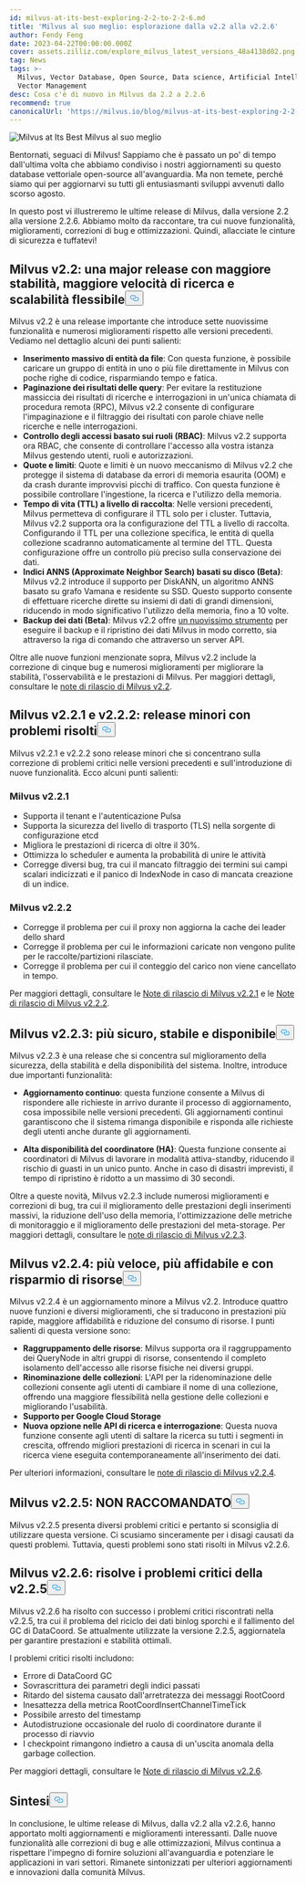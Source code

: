 ```yaml
---
id: milvus-at-its-best-exploring-2-2-to-2-2-6.md
title: 'Milvus al suo meglio: esplorazione dalla v2.2 alla v2.2.6'
author: Fendy Feng
date: 2023-04-22T00:00:00.000Z
cover: assets.zilliz.com/explore_milvus_latest_versions_48a4138d02.png
tag: News
tags: >-
  Milvus, Vector Database, Open Source, Data science, Artificial Intelligence,
  Vector Management
desc: Cosa c'è di nuovo in Milvus da 2.2 a 2.2.6
recommend: true
canonicalUrl: 'https://milvus.io/blog/milvus-at-its-best-exploring-2-2-to-2-2-6.md'
---
```

<p>
  
   <span class="img-wrapper"> <img translate="no" src="https://assets.zilliz.com/exploring_milvus_latest_versions_4fa890533e.png" alt="Milvus at Its Best" class="doc-image" id="milvus-at-its-best" />
   </span> <span class="img-wrapper"> <span>Milvus al suo meglio</span> </span></p>
<p>Bentornati, seguaci di Milvus! Sappiamo che è passato un po' di tempo dall'ultima volta che abbiamo condiviso i nostri aggiornamenti su questo database vettoriale open-source all'avanguardia. Ma non temete, perché siamo qui per aggiornarvi su tutti gli entusiasmanti sviluppi avvenuti dallo scorso agosto.</p>
<p>In questo post vi illustreremo le ultime release di Milvus, dalla versione 2.2 alla versione 2.2.6. Abbiamo molto da raccontare, tra cui nuove funzionalità, miglioramenti, correzioni di bug e ottimizzazioni. Quindi, allacciate le cinture di sicurezza e tuffatevi!</p>
<h2 id="Milvus-v22-a-major-release-with-enhanced-stability-faster-search-speed-and-flexible-scalability" class="common-anchor-header">Milvus v2.2: una major release con maggiore stabilità, maggiore velocità di ricerca e scalabilità flessibile<button data-href="#Milvus-v22-a-major-release-with-enhanced-stability-faster-search-speed-and-flexible-scalability" class="anchor-icon" translate="no">
      <svg translate="no"
        aria-hidden="true"
        focusable="false"
        height="20"
        version="1.1"
        viewBox="0 0 16 16"
        width="16"
      >
        <path
          fill="#0092E4"
          fill-rule="evenodd"
          d="M4 9h1v1H4c-1.5 0-3-1.69-3-3.5S2.55 3 4 3h4c1.45 0 3 1.69 3 3.5 0 1.41-.91 2.72-2 3.25V8.59c.58-.45 1-1.27 1-2.09C10 5.22 8.98 4 8 4H4c-.98 0-2 1.22-2 2.5S3 9 4 9zm9-3h-1v1h1c1 0 2 1.22 2 2.5S13.98 12 13 12H9c-.98 0-2-1.22-2-2.5 0-.83.42-1.64 1-2.09V6.25c-1.09.53-2 1.84-2 3.25C6 11.31 7.55 13 9 13h4c1.45 0 3-1.69 3-3.5S14.5 6 13 6z"
        ></path>
      </svg>
    </button></h2><p>Milvus v2.2 è una release importante che introduce sette nuovissime funzionalità e numerosi miglioramenti rispetto alle versioni precedenti. Vediamo nel dettaglio alcuni dei punti salienti:</p>
<ul>
<li><strong>Inserimento massivo di entità da file</strong>: Con questa funzione, è possibile caricare un gruppo di entità in uno o più file direttamente in Milvus con poche righe di codice, risparmiando tempo e fatica.</li>
<li><strong>Paginazione dei risultati delle query</strong>: Per evitare la restituzione massiccia dei risultati di ricerche e interrogazioni in un'unica chiamata di procedura remota (RPC), Milvus v2.2 consente di configurare l'impaginazione e il filtraggio dei risultati con parole chiave nelle ricerche e nelle interrogazioni.</li>
<li><strong>Controllo degli accessi basato sui ruoli (RBAC)</strong>: Milvus v2.2 supporta ora RBAC, che consente di controllare l'accesso alla vostra istanza Milvus gestendo utenti, ruoli e autorizzazioni.</li>
<li><strong>Quote e limiti</strong>: Quote e limiti è un nuovo meccanismo di Milvus v2.2 che protegge il sistema di database da errori di memoria esaurita (OOM) e da crash durante improvvisi picchi di traffico. Con questa funzione è possibile controllare l'ingestione, la ricerca e l'utilizzo della memoria.</li>
<li><strong>Tempo di vita (TTL) a livello di raccolta</strong>: Nelle versioni precedenti, Milvus permetteva di configurare il TTL solo per i cluster. Tuttavia, Milvus v2.2 supporta ora la configurazione del TTL a livello di raccolta. Configurando il TTL per una collezione specifica, le entità di quella collezione scadranno automaticamente al termine del TTL. Questa configurazione offre un controllo più preciso sulla conservazione dei dati.</li>
<li><strong>Indici ANNS (Approximate Neighbor Search) basati su disco (Beta)</strong>: Milvus v2.2 introduce il supporto per DiskANN, un algoritmo ANNS basato su grafo Vamana e residente su SSD. Questo supporto consente di effettuare ricerche dirette su insiemi di dati di grandi dimensioni, riducendo in modo significativo l'utilizzo della memoria, fino a 10 volte.</li>
<li><strong>Backup dei dati (Beta)</strong>: Milvus v2.2 offre <a href="https://github.com/zilliztech/milvus-backup">un nuovissimo strumento</a> per eseguire il backup e il ripristino dei dati Milvus in modo corretto, sia attraverso la riga di comando che attraverso un server API.</li>
</ul>
<p>Oltre alle nuove funzioni menzionate sopra, Milvus v2.2 include la correzione di cinque bug e numerosi miglioramenti per migliorare la stabilità, l'osservabilità e le prestazioni di Milvus. Per maggiori dettagli, consultare le <a href="https://milvus.io/docs/release_notes.md#v220">note di rilascio di Milvus v2.2</a>.</p>
<h2 id="Milvus-v221--v222-minor-releases-with-issues-fixed" class="common-anchor-header">Milvus v2.2.1 e v2.2.2: release minori con problemi risolti<button data-href="#Milvus-v221--v222-minor-releases-with-issues-fixed" class="anchor-icon" translate="no">
      <svg translate="no"
        aria-hidden="true"
        focusable="false"
        height="20"
        version="1.1"
        viewBox="0 0 16 16"
        width="16"
      >
        <path
          fill="#0092E4"
          fill-rule="evenodd"
          d="M4 9h1v1H4c-1.5 0-3-1.69-3-3.5S2.55 3 4 3h4c1.45 0 3 1.69 3 3.5 0 1.41-.91 2.72-2 3.25V8.59c.58-.45 1-1.27 1-2.09C10 5.22 8.98 4 8 4H4c-.98 0-2 1.22-2 2.5S3 9 4 9zm9-3h-1v1h1c1 0 2 1.22 2 2.5S13.98 12 13 12H9c-.98 0-2-1.22-2-2.5 0-.83.42-1.64 1-2.09V6.25c-1.09.53-2 1.84-2 3.25C6 11.31 7.55 13 9 13h4c1.45 0 3-1.69 3-3.5S14.5 6 13 6z"
        ></path>
      </svg>
    </button></h2><p>Milvus v2.2.1 e v2.2.2 sono release minori che si concentrano sulla correzione di problemi critici nelle versioni precedenti e sull'introduzione di nuove funzionalità. Ecco alcuni punti salienti:</p>
<h3 id="Milvus-v221" class="common-anchor-header">Milvus v2.2.1</h3><ul>
<li>Supporta il tenant e l'autenticazione Pulsa</li>
<li>Supporta la sicurezza del livello di trasporto (TLS) nella sorgente di configurazione etcd</li>
<li>Migliora le prestazioni di ricerca di oltre il 30%.</li>
<li>Ottimizza lo scheduler e aumenta la probabilità di unire le attività</li>
<li>Corregge diversi bug, tra cui il mancato filtraggio dei termini sui campi scalari indicizzati e il panico di IndexNode in caso di mancata creazione di un indice.</li>
</ul>
<h3 id="Milvus-v222" class="common-anchor-header">Milvus v2.2.2</h3><ul>
<li>Corregge il problema per cui il proxy non aggiorna la cache dei leader dello shard</li>
<li>Corregge il problema per cui le informazioni caricate non vengono pulite per le raccolte/partizioni rilasciate.</li>
<li>Corregge il problema per cui il conteggio del carico non viene cancellato in tempo.</li>
</ul>
<p>Per maggiori dettagli, consultare le <a href="https://milvus.io/docs/release_notes.md#v221">Note di rilascio di Milvus v2.2.1</a> e le <a href="https://milvus.io/docs/release_notes.md#v222">Note di rilascio di Milvus v2.2.2</a>.</p>
<h2 id="Milvus-v223-more-secure-stable-and-available" class="common-anchor-header">Milvus v2.2.3: più sicuro, stabile e disponibile<button data-href="#Milvus-v223-more-secure-stable-and-available" class="anchor-icon" translate="no">
      <svg translate="no"
        aria-hidden="true"
        focusable="false"
        height="20"
        version="1.1"
        viewBox="0 0 16 16"
        width="16"
      >
        <path
          fill="#0092E4"
          fill-rule="evenodd"
          d="M4 9h1v1H4c-1.5 0-3-1.69-3-3.5S2.55 3 4 3h4c1.45 0 3 1.69 3 3.5 0 1.41-.91 2.72-2 3.25V8.59c.58-.45 1-1.27 1-2.09C10 5.22 8.98 4 8 4H4c-.98 0-2 1.22-2 2.5S3 9 4 9zm9-3h-1v1h1c1 0 2 1.22 2 2.5S13.98 12 13 12H9c-.98 0-2-1.22-2-2.5 0-.83.42-1.64 1-2.09V6.25c-1.09.53-2 1.84-2 3.25C6 11.31 7.55 13 9 13h4c1.45 0 3-1.69 3-3.5S14.5 6 13 6z"
        ></path>
      </svg>
    </button></h2><p>Milvus v2.2.3 è una release che si concentra sul miglioramento della sicurezza, della stabilità e della disponibilità del sistema. Inoltre, introduce due importanti funzionalità:</p>
<ul>
<li><p><strong>Aggiornamento continuo</strong>: questa funzione consente a Milvus di rispondere alle richieste in arrivo durante il processo di aggiornamento, cosa impossibile nelle versioni precedenti. Gli aggiornamenti continui garantiscono che il sistema rimanga disponibile e risponda alle richieste degli utenti anche durante gli aggiornamenti.</p></li>
<li><p><strong>Alta disponibilità del coordinatore (HA)</strong>: Questa funzione consente ai coordinatori di Milvus di lavorare in modalità attiva-standby, riducendo il rischio di guasti in un unico punto. Anche in caso di disastri imprevisti, il tempo di ripristino è ridotto a un massimo di 30 secondi.</p></li>
</ul>
<p>Oltre a queste novità, Milvus v2.2.3 include numerosi miglioramenti e correzioni di bug, tra cui il miglioramento delle prestazioni degli inserimenti massivi, la riduzione dell'uso della memoria, l'ottimizzazione delle metriche di monitoraggio e il miglioramento delle prestazioni del meta-storage. Per maggiori dettagli, consultare le <a href="https://milvus.io/docs/release_notes.md#v223">note di rilascio di Milvus v2.2.3</a>.</p>
<h2 id="Milvus-v224-faster-more-reliable-and-resource-saving" class="common-anchor-header">Milvus v2.2.4: più veloce, più affidabile e con risparmio di risorse<button data-href="#Milvus-v224-faster-more-reliable-and-resource-saving" class="anchor-icon" translate="no">
      <svg translate="no"
        aria-hidden="true"
        focusable="false"
        height="20"
        version="1.1"
        viewBox="0 0 16 16"
        width="16"
      >
        <path
          fill="#0092E4"
          fill-rule="evenodd"
          d="M4 9h1v1H4c-1.5 0-3-1.69-3-3.5S2.55 3 4 3h4c1.45 0 3 1.69 3 3.5 0 1.41-.91 2.72-2 3.25V8.59c.58-.45 1-1.27 1-2.09C10 5.22 8.98 4 8 4H4c-.98 0-2 1.22-2 2.5S3 9 4 9zm9-3h-1v1h1c1 0 2 1.22 2 2.5S13.98 12 13 12H9c-.98 0-2-1.22-2-2.5 0-.83.42-1.64 1-2.09V6.25c-1.09.53-2 1.84-2 3.25C6 11.31 7.55 13 9 13h4c1.45 0 3-1.69 3-3.5S14.5 6 13 6z"
        ></path>
      </svg>
    </button></h2><p>Milvus v2.2.4 è un aggiornamento minore a Milvus v2.2. Introduce quattro nuove funzioni e diversi miglioramenti, che si traducono in prestazioni più rapide, maggiore affidabilità e riduzione del consumo di risorse. I punti salienti di questa versione sono:</p>
<ul>
<li><strong>Raggruppamento delle risorse</strong>: Milvus supporta ora il raggruppamento dei QueryNode in altri gruppi di risorse, consentendo il completo isolamento dell'accesso alle risorse fisiche nei diversi gruppi.</li>
<li><strong>Rinominazione delle collezioni</strong>: L'API per la ridenominazione delle collezioni consente agli utenti di cambiare il nome di una collezione, offrendo una maggiore flessibilità nella gestione delle collezioni e migliorando l'usabilità.</li>
<li><strong>Supporto per Google Cloud Storage</strong></li>
<li><strong>Nuova opzione nelle API di ricerca e interrogazione</strong>: Questa nuova funzione consente agli utenti di saltare la ricerca su tutti i segmenti in crescita, offrendo migliori prestazioni di ricerca in scenari in cui la ricerca viene eseguita contemporaneamente all'inserimento dei dati.</li>
</ul>
<p>Per ulteriori informazioni, consultare le <a href="https://milvus.io/docs/release_notes.md#v224">note di rilascio di Milvus v2.2.4</a>.</p>
<h2 id="Milvus-v225-NOT-RECOMMENDED" class="common-anchor-header">Milvus v2.2.5: NON RACCOMANDATO<button data-href="#Milvus-v225-NOT-RECOMMENDED" class="anchor-icon" translate="no">
      <svg translate="no"
        aria-hidden="true"
        focusable="false"
        height="20"
        version="1.1"
        viewBox="0 0 16 16"
        width="16"
      >
        <path
          fill="#0092E4"
          fill-rule="evenodd"
          d="M4 9h1v1H4c-1.5 0-3-1.69-3-3.5S2.55 3 4 3h4c1.45 0 3 1.69 3 3.5 0 1.41-.91 2.72-2 3.25V8.59c.58-.45 1-1.27 1-2.09C10 5.22 8.98 4 8 4H4c-.98 0-2 1.22-2 2.5S3 9 4 9zm9-3h-1v1h1c1 0 2 1.22 2 2.5S13.98 12 13 12H9c-.98 0-2-1.22-2-2.5 0-.83.42-1.64 1-2.09V6.25c-1.09.53-2 1.84-2 3.25C6 11.31 7.55 13 9 13h4c1.45 0 3-1.69 3-3.5S14.5 6 13 6z"
        ></path>
      </svg>
    </button></h2><p>Milvus v2.2.5 presenta diversi problemi critici e pertanto si sconsiglia di utilizzare questa versione.  Ci scusiamo sinceramente per i disagi causati da questi problemi. Tuttavia, questi problemi sono stati risolti in Milvus v2.2.6.</p>
<h2 id="Milvus-v226-resolves-critical-issues-from-v225" class="common-anchor-header">Milvus v2.2.6: risolve i problemi critici della v2.2.5<button data-href="#Milvus-v226-resolves-critical-issues-from-v225" class="anchor-icon" translate="no">
      <svg translate="no"
        aria-hidden="true"
        focusable="false"
        height="20"
        version="1.1"
        viewBox="0 0 16 16"
        width="16"
      >
        <path
          fill="#0092E4"
          fill-rule="evenodd"
          d="M4 9h1v1H4c-1.5 0-3-1.69-3-3.5S2.55 3 4 3h4c1.45 0 3 1.69 3 3.5 0 1.41-.91 2.72-2 3.25V8.59c.58-.45 1-1.27 1-2.09C10 5.22 8.98 4 8 4H4c-.98 0-2 1.22-2 2.5S3 9 4 9zm9-3h-1v1h1c1 0 2 1.22 2 2.5S13.98 12 13 12H9c-.98 0-2-1.22-2-2.5 0-.83.42-1.64 1-2.09V6.25c-1.09.53-2 1.84-2 3.25C6 11.31 7.55 13 9 13h4c1.45 0 3-1.69 3-3.5S14.5 6 13 6z"
        ></path>
      </svg>
    </button></h2><p>Milvus v2.2.6 ha risolto con successo i problemi critici riscontrati nella v2.2.5, tra cui il problema del riciclo dei dati binlog sporchi e il fallimento del GC di DataCoord. Se attualmente utilizzate la versione 2.2.5, aggiornatela per garantire prestazioni e stabilità ottimali.</p>
<p>I problemi critici risolti includono:</p>
<ul>
<li>Errore di DataCoord GC</li>
<li>Sovrascrittura dei parametri degli indici passati</li>
<li>Ritardo del sistema causato dall'arretratezza dei messaggi RootCoord</li>
<li>Inesattezza della metrica RootCoordInsertChannelTimeTick</li>
<li>Possibile arresto del timestamp</li>
<li>Autodistruzione occasionale del ruolo di coordinatore durante il processo di riavvio</li>
<li>I checkpoint rimangono indietro a causa di un'uscita anomala della garbage collection.</li>
</ul>
<p>Per maggiori dettagli, consultare le <a href="https://milvus.io/docs/release_notes.md#v226">Note di rilascio di Milvus v2.2.6</a>.</p>
<h2 id="Summary" class="common-anchor-header">Sintesi<button data-href="#Summary" class="anchor-icon" translate="no">
      <svg translate="no"
        aria-hidden="true"
        focusable="false"
        height="20"
        version="1.1"
        viewBox="0 0 16 16"
        width="16"
      >
        <path
          fill="#0092E4"
          fill-rule="evenodd"
          d="M4 9h1v1H4c-1.5 0-3-1.69-3-3.5S2.55 3 4 3h4c1.45 0 3 1.69 3 3.5 0 1.41-.91 2.72-2 3.25V8.59c.58-.45 1-1.27 1-2.09C10 5.22 8.98 4 8 4H4c-.98 0-2 1.22-2 2.5S3 9 4 9zm9-3h-1v1h1c1 0 2 1.22 2 2.5S13.98 12 13 12H9c-.98 0-2-1.22-2-2.5 0-.83.42-1.64 1-2.09V6.25c-1.09.53-2 1.84-2 3.25C6 11.31 7.55 13 9 13h4c1.45 0 3-1.69 3-3.5S14.5 6 13 6z"
        ></path>
      </svg>
    </button></h2><p>In conclusione, le ultime release di Milvus, dalla v2.2 alla v2.2.6, hanno apportato molti aggiornamenti e miglioramenti interessanti. Dalle nuove funzionalità alle correzioni di bug e alle ottimizzazioni, Milvus continua a rispettare l'impegno di fornire soluzioni all'avanguardia e potenziare le applicazioni in vari settori. Rimanete sintonizzati per ulteriori aggiornamenti e innovazioni dalla comunità Milvus.</p>
